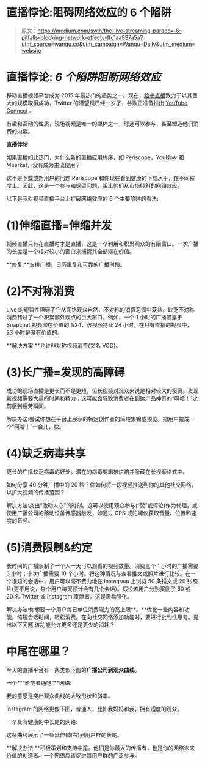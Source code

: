 # 直播悖论:阻碍网络效应的 6 个陷阱

> 原文：<https://medium.com/swlh/the-live-streaming-paradox-6-pitfalls-blocking-network-effects-ffc1aa997a5a?utm_source=wanqu.co&utm_campaign=Wanqu+Daily&utm_medium=website>

# **直播悖论: *6 个陷阱阻断网络效应***



移动直播视频平台成为 2015 年最热门的趋势之一。现在，[脸书直播](http://www.businessinsider.com/facebook-live-video-update-2016-4)致力于以其巨大的规模取得成功，Twitter 的潜望镜已经一岁了，谷歌正准备推出 [YouTube Connect](http://venturebeat.com/2016/03/23/google-is-building-youtube-connect-a-live-streaming-app-to-take-on-periscope/) 。

有趣和互动的性质，现场视频是唯一的媒体之一，球迷可以参与，甚至塑造他们消费的内容。

**直播悖论:**

如果直播如此热门，为什么新的直播应用程序，如 Periscope，YouNow 和 Meerkat，没有成为主流使用？

这不是下载或新用户的问题:Periscope 和你现在看到健康的下载水平，在不同程度上。因此，这是一个参与和保留问题，阻止他们从市场倾斜的网络效应。



以下是我对视频直播平台上扩展网络效应的 6 个主要陷阱的看法:

# **(1)伸缩直播=伸缩并发**

视频直播只有在直播时才是直播，这是一个利用和积累观众的有限窗口。一次广播的长度是一个相对较小的窗口来捕捉其全部潜在价值。

**修复:**安排广播。日历重复和可靠的广播时段。

# **(2)不对称消费**

Live 的短暂性阻碍了它从网络观众自然、不对称的消费习惯中获益。缺乏不对称消费错过了一个积累额外观点的巨大窗口。例如，一个 1 小时的广播暴露于 Snapchat 视频潜在价值的 1/24，该视频持续 24 小时。在只有直播的视频中，23 小时是没有价值的。

**解决方案:**允许非对称视频消费(又名 VOD)。

# **(3)长广播=发现的高障碍**

成功的现场直播是更长而不是更短，但长视频对观众来说是相对较大的投资。发现新视频需要大量的时间和精力；这可能会导致消费者在到达产品神奇的“啊哈！”之前感到疲劳瞬间。

解决办法:尝试你想在平台上展示的特定创作者的简短集锦或预览。把用户拉成一个“啊哈！”一会儿，快。

# **(4)缺乏病毒共享**

更长的广播缺乏病毒的好处。潜在的病毒剪辑被烘焙并隐藏在长视频格式中。

如何分享 40 分钟广播中的 20 秒？你如何将一段视频推送到你的其他社交网络，以扩大视频的传播范围？

解决方法:突出“激动人心”的时刻。这可以使用观众参与(“赞”或评论)作为代理，或使用广播公司的移动设备传感器触发，如通过 GPS 或陀螺仪获取音量、位置和速度的音频。

# **(5)消费限制&约定**

长时间的广播限制了一个人一天可以观看的视频数量。消费三个 1 小时的广播需要 3 小时；十次广播需要 10 个小时。将这种情况与查看推文或照片进行比较。在一个很短的会话中，用户可以毫不费力地在 Instagram 上浏览 50 条推文或 20 张照片(更不用说，每个用户每天预计会有几个会话)。假设该用户分别奖励了 50 或 20 名 Twitter 或 Instagram 贡献者。这是激励强化。

解决办法:你想要一个用户每日单位消费潜力的高上限**。**优化一些内容和功能，缩短会话时间，轻松消费。在向社交网络添加功能时，要进行批判性思考。提出以下问题:该功能允许更多还是更少的消耗？

# 中尾在哪里？

今天的直播平台有一条类似下图的**广播公司到观众曲线**。

一个**“影响者通吃”**网络:



我的意思是突出观众曲线的大致形状和斜率。

Instagram 的网络更像下图，普通人，比如我妈妈和我，拥有适度的观众。

一个具有健康的中长尾的网络:



这条曲线展示了一条延伸(向右)到用户群的长尾。

**解决办法:**积极策划和支持中尾。他们是你最大的传播者，也是你的网络未来价值的创造者。一个网络应该促进其用户群的广泛参与。







